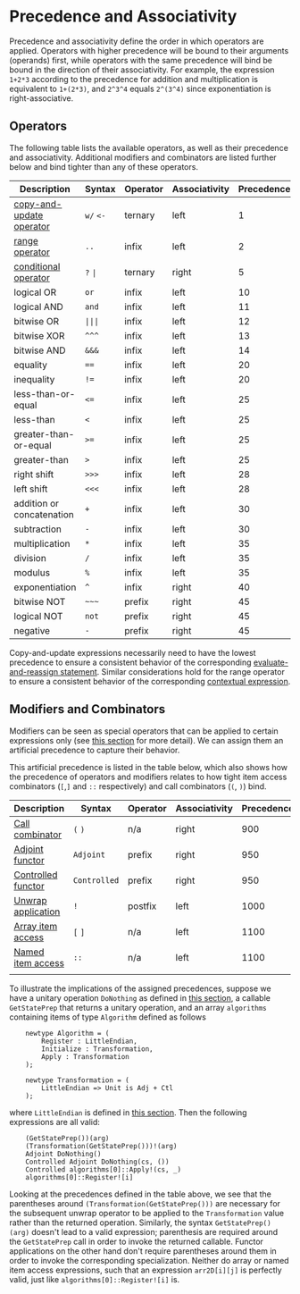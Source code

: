 # Precedence and Associativity

Precedence and associativity define the order in which operators are applied. Operators with higher precedence will be bound to their arguments (operands) first, while operators with the same precedence will bind be bound in the direction of their associativity. 
For example, the expression `1+2*3` according to the precedence for addition and multiplication is equivalent to `1+(2*3)`, and `2^3^4` equals `2^(3^4)` since exponentiation is right-associative. 

## Operators

The following table lists the available operators, as well as their precedence and associativity. 
Additional modifiers and combinators are listed further below and bind tighter than any of these operators. 

| Description | Syntax | Operator | Associativity | Precedence |
| --- | --- | --- | --- | --- |
| [copy-and-update operator](https://github.com/microsoft/qsharp-language/blob/main/Specifications/Language/3_Expressions/CopyAndUpdateExpressions.md#copy-and-update-expressions) | `w/` `<-` | ternary | left  | 1  |
| [range operator](https://github.com/microsoft/qsharp-language/blob/main/Specifications/Language/3_Expressions/ContextualExpressions.md#contextual-and-omitted-expressions) | `..` | infix | left | 2 |
| [conditional operator](https://github.com/microsoft/qsharp-language/blob/main/Specifications/Language/3_Expressions/ConditionalExpressions.md#conditional-expressions) | `?` `\|` | ternary | right | 5 |
| logical OR | `or` | infix | left | 10 |
| logical AND | `and` | infix | left | 11 |
| bitwise OR | `\|\|\|` | infix | left | 12 |
| bitwise XOR | `^^^` | infix | left | 13 |
| bitwise AND | `&&&` | infix | left | 14 |
| equality | `==` | infix | left | 20 |
| inequality | `!=` | infix | left | 20 |
| less-than-or-equal | `<=` | infix | left | 25 |
| less-than | `<` | infix | left | 25 |
| greater-than-or-equal | `>=` | infix | left | 25 |
| greater-than | `>` | infix | left | 25 |
| right shift | `>>>` | infix | left | 28 |
| left shift | `<<<` | infix | left | 28 |
| addition or concatenation | `+` | infix | left | 30 |
| subtraction | `-` | infix | left | 30 |
| multiplication | `*` | infix | left | 35 |
| division | `/` | infix | left | 35 |
| modulus | `%` | infix | left | 35 |
| exponentiation | `^` | infix | right | 40 |
| bitwise NOT | `~~~` | prefix | right | 45 |
| logical NOT | `not` | prefix | right | 45 |
| negative | `-` | prefix | right | 45 |


Copy-and-update expressions necessarily need to have the lowest precedence to ensure a consistent behavior of the corresponding [evaluate-and-reassign statement](https://github.com/microsoft/qsharp-language/blob/main/Specifications/Language/2_Statements/VariableDeclarationsAndReassignments.md#evaluate-and-reassign-statements). 
Similar considerations hold for the range operator to ensure a consistent behavior of the corresponding [contextual expression](https://github.com/microsoft/qsharp-language/blob/main/Specifications/Language/3_Expressions/ContextualExpressions.md#contextual-and-omitted-expressions).

## Modifiers and Combinators

Modifiers can be seen as special operators that can be applied to certain expressions only (see [this section](https://github.com/microsoft/qsharp-language/tree/main/Specifications/Language/3_Expressions#expressions) for more detail). We can assign them an artificial precedence to capture their behavior. 

This artificial precedence is listed in the table below, which also shows how the precedence of operators and modifiers relates to how tight item access combinators (`[`,`]` and `::` respectively) and call combinators (`(`, `)`) bind.

| Description | Syntax | Operator | Associativity | Precedence |
| --- | --- | --- | --- | --- |
| [Call combinator](https://github.com/microsoft/qsharp-language/blob/main/Specifications/Language/2_Statements/CallStatements.md#call-statements) | `(` `)` | n/a | right | 900 | 
| [Adjoint functor](https://github.com/microsoft/qsharp-language/blob/main/Specifications/Language/2_Statements/CallStatements.md#call-statements) | `Adjoint` | prefix | right | 950 |
| [Controlled functor](https://github.com/microsoft/qsharp-language/blob/main/Specifications/Language/2_Statements/CallStatements.md#call-statements) | `Controlled` | prefix | right | 950 |
| [Unwrap application](https://github.com/microsoft/qsharp-language/blob/main/Specifications/Language/3_Expressions/ItemAccessExpressions.md#item-access-for-user-defined-types) | `!` | postfix | left | 1000 |
| [Array item access](https://github.com/microsoft/qsharp-language/blob/main/Specifications/Language/3_Expressions/ItemAccessExpressions.md#array-item-access-and-array-slicing) | `[` `]` | n/a | left | 1100 |
| [Named item access](https://github.com/microsoft/qsharp-language/blob/main/Specifications/Language/3_Expressions/ItemAccessExpressions.md#item-access-for-user-defined-types) | `::` | n/a | left | 1100 |  
| | | | | 

To illustrate the implications of the assigned precedences, suppose we have a unitary operation `DoNothing` as defined in [this section](https://github.com/microsoft/qsharp-language/blob/main/Specifications/Language/1_ProgramStructure/4_SpecializationDeclarations.md#specialization-declarations), a callable `GetStatePrep` that returns a unitary operation, and an array `algorithms` containing items of type `Algorithm` defined as follows

```qsharp
    newtype Algorithm = (
        Register : LittleEndian,
        Initialize : Transformation,
        Apply : Transformation
    );

    newtype Transformation = (
        LittleEndian => Unit is Adj + Ctl
    );
```

where `LittleEndian` is defined in [this section](https://github.com/microsoft/qsharp-language/blob/main/Specifications/Language/1_ProgramStructure/2_TypeDeclarations.md#type-declarations). 
Then the following expressions are all valid: 
```qsharp
    (GetStatePrep())(arg)
    (Transformation(GetStatePrep()))!(arg)
    Adjoint DoNothing()
    Controlled Adjoint DoNothing(cs, ())
    Controlled algorithms[0]::Apply!(cs, _)
    algorithms[0]::Register![i]
```
Looking at the precedences defined in the table above, we see that the parentheses around `(Transformation(GetStatePrep()))` are necessary for the subsequent unwrap operator to be applied to the `Transformation` value rather than the returned operation. 
Similarly, the syntax `GetStatePrep()(arg)` doesn't lead to a valid expression; parenthesis are required around the `GetStatePrep` call in order to invoke the returned callable. 
Functor applications on the other hand don't require parentheses around them in order to invoke the corresponding specialization. Neither do array or named item access expressions, such that an expression `arr2D[i][j]` is perfectly valid, just like `algorithms[0]::Register![i]` is.
